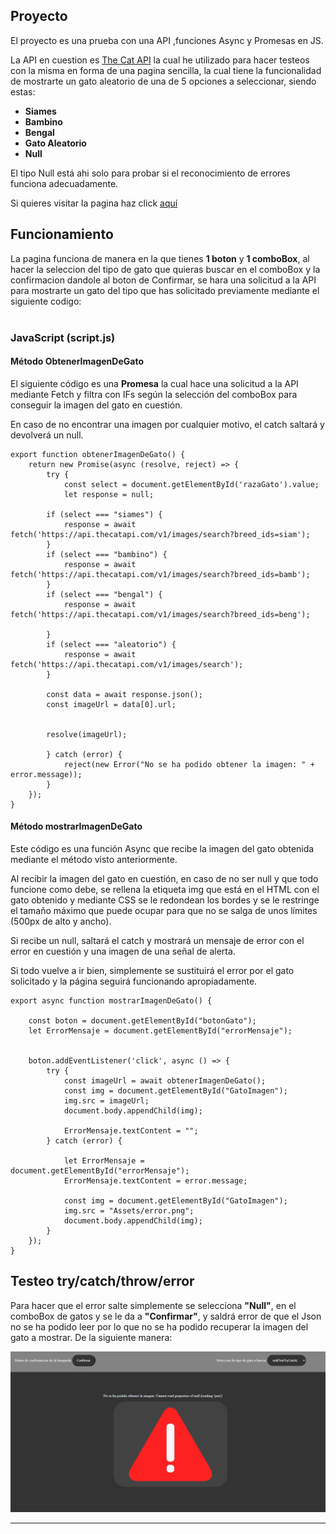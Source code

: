 ## Proyecto
El proyecto es una prueba con una API ,funciones Async y Promesas en JS. 

La API en cuestion es [The Cat API](https://thecatapi.com/) la cual he utilizado para hacer testeos con la misma en forma de una pagina sencilla, la cual tiene la funcionalidad de mostrarte un gato aleatorio de una de 5 opciones a seleccionar, siendo estas: 
- **Siames**
- **Bambino**
- **Bengal**
- **Gato Aleatorio**
- **Null**

El tipo Null está ahi solo para probar si el reconocimiento de errores funciona adecuadamente.

Si quieres visitar la pagina haz click [aquí](https://josemlg03.github.io/T4.2_LombaJose/)

## Funcionamiento

La pagina funciona de manera en la que tienes **1 boton** y **1 comboBox**, al hacer la seleccion del tipo de gato que quieras buscar en el comboBox y la confirmacion dandole al boton de Confirmar, se hara una solicitud a la API para mostrarte un gato del tipo que has solicitado previamente mediante el siguiente codigo: 
<BR><BR>

### JavaScript (script.js)
#### Método ObtenerImagenDeGato
El siguiente código es una **Promesa** la cual hace una solicitud a la API mediante Fetch y filtra con IFs según la selección del comboBox para conseguir la imagen del gato en cuestión.

En caso de no encontrar una imagen por cualquier motivo, el catch saltará y devolverá un null.
```
export function obtenerImagenDeGato() {
    return new Promise(async (resolve, reject) => {
        try {
            const select = document.getElementById('razaGato').value;
            let response = null;

        if (select === "siames") {
            response = await fetch('https://api.thecatapi.com/v1/images/search?breed_ids=siam');
        }
        if (select === "bambino") {
            response = await fetch('https://api.thecatapi.com/v1/images/search?breed_ids=bamb');
        }
        if (select === "bengal") {
            response = await fetch('https://api.thecatapi.com/v1/images/search?breed_ids=beng');
        
        }
        if (select === "aleatorio") {
            response = await fetch('https://api.thecatapi.com/v1/images/search');
        }

        const data = await response.json();
        const imageUrl = data[0].url;


        resolve(imageUrl);

        } catch (error) {
            reject(new Error("No se ha podido obtener la imagen: " + error.message));
        }
    });
}
```
#### Método mostrarImagenDeGato

Este código es una función Async que recibe la imagen del gato obtenida mediante el método visto anteriormente.

Al recibir la imagen del gato en cuestión, en caso de no ser null y que todo funcione como debe, se rellena la etiqueta img que está en el HTML con el gato obtenido y mediante CSS se le redondean los bordes y se le restringe el tamaño máximo que puede ocupar para que no se salga de unos límites (500px de alto y ancho).

Si recibe un null, saltará el catch y mostrará un mensaje de error con el error en cuestión y una imagen de una señal de alerta.

Si todo vuelve a ir bien, simplemente se sustituirá el error por el gato solicitado y la página seguirá funcionando apropiadamente.
```
export async function mostrarImagenDeGato() {
    
    const boton = document.getElementById("botonGato");
    let ErrorMensaje = document.getElementById("errorMensaje");
        

    boton.addEventListener('click', async () => {
        try {
            const imageUrl = await obtenerImagenDeGato();
            const img = document.getElementById("GatoImagen");
            img.src = imageUrl;
            document.body.appendChild(img);

            ErrorMensaje.textContent = "";
        } catch (error) {
                
            let ErrorMensaje = document.getElementById("errorMensaje");
            ErrorMensaje.textContent = error.message;

            const img = document.getElementById("GatoImagen");
            img.src = "Assets/error.png";
            document.body.appendChild(img);
        }
    });
}
```
## Testeo try/catch/throw/error

Para hacer que el error salte simplemente se selecciona **"Null"**, en el comboBox de gatos y se le da a **"Confirmar"**, y saldrá error de que el Json no se ha podido leer por lo que no se ha podido recuperar la imagen del gato a mostrar. De la siguiente manera:

![ErrorCaptura](Assets/ErrorCaptura.png)

---